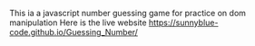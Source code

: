 This ia a javascript number guessing game for practice on dom manipulation
Here is the live website https://sunnyblue-code.github.io/Guessing_Number/
